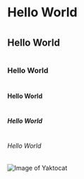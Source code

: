 # <H1>Hello World</H1>
# <H2>Hello World</H2>
# <H3>Hello World</H3>
# <H4>Hello World</H4>
# <H5>Hello World</H5>
# <H6>Hello World</H6>
![Image of Yaktocat](https://octodex.github.com/images/yaktocat.png)

